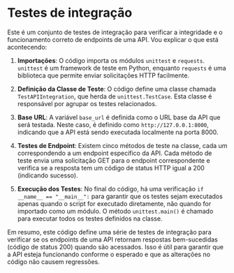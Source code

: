 # Testes de integração

Este é um conjunto de testes de integração para verificar a integridade e o funcionamento correto de endpoints de uma API. Vou explicar o que está acontecendo:

1. **Importações**: O código importa os módulos `unittest` e `requests`. `unittest` é um framework de teste em Python, enquanto `requests` é uma biblioteca que permite enviar solicitações HTTP facilmente.

2. **Definição da Classe de Teste**: O código define uma classe chamada `TestAPIIntegration`, que herda de `unittest.TestCase`. Esta classe é responsável por agrupar os testes relacionados.

3. **Base URL**: A variável `base_url` é definida como o URL base da API que será testada. Neste caso, é definido como `http://127.0.0.1:8000`, indicando que a API está sendo executada localmente na porta 8000.

4. **Testes de Endpoint**: Existem cinco métodos de teste na classe, cada um correspondendo a um endpoint específico da API. Cada método de teste envia uma solicitação GET para o endpoint correspondente e verifica se a resposta tem um código de status HTTP igual a 200 (indicando sucesso).

5. **Execução dos Testes**: No final do código, há uma verificação `if __name__ == "__main__":` para garantir que os testes sejam executados apenas quando o script for executado diretamente, não quando for importado como um módulo. O método `unittest.main()` é chamado para executar todos os testes definidos na classe.

Em resumo, este código define uma série de testes de integração para verificar se os endpoints de uma API retornam respostas bem-sucedidas (código de status 200) quando são acessados. Isso é útil para garantir que a API esteja funcionando conforme o esperado e que as alterações no código não causem regressões.
